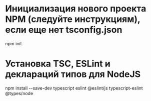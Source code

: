 # Инициализация нового проекта NPM (следуйте инструкциям), если еще нет tsconfig.json
npm init

# Установка TSC, ESLint и деклараций типов для NodeJS
npm install --save-dev typescript eslint @eslint/js typescript-eslint @types/node

